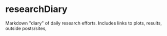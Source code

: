 # researchDiary
Markdown "diary" of daily research efforts. Includes links to plots, results, outside posts/sites, 
